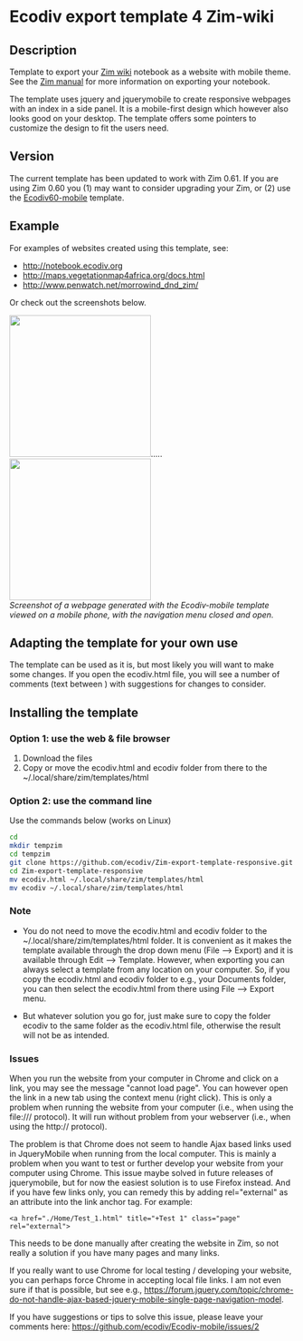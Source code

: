 Ecodiv export template 4 Zim-wiki
==============================

## Description
Template to export your [Zim wiki](http://www.zim-wiki.org/) notebook as a website with mobile theme. See the [Zim manual](http://zim-wiki.org/manual/Help/Export.html) for more information on exporting your notebook. 

The template uses jquery and jquerymobile to create responsive webpages with an index in a side panel. It is a mobile-first design which however also looks good on your desktop. The template offers some pointers to customize the design to fit the users need.  

## Version
The current template has been updated to work with Zim 0.61. If you are using Zim 0.60 you (1) may want to consider upgrading your Zim, or (2) use the [Ecodiv60-mobile](https://github.com/ecodiv/Ecodiv60-mobile) template.

## Example
For examples of websites created using this template, see:
* http://notebook.ecodiv.org
* http://maps.vegetationmap4africa.org/docs.html
* http://www.penwatch.net/morrowind_dnd_zim/

Or check out the screenshots below.

<a href=http://ecodiv.org/files/7914/0990/1569/Screenshot_2014-09-05-08-51-39.png><img src ="http://ecodiv.org/files/7914/0990/1569/Screenshot_2014-09-05-08-51-39.png" height=250></a>.....<a href=http://ecodiv.org/files/3614/0990/1571/Screenshot_2014-09-05-08-51-48.png><img src ="http://ecodiv.org/files/3614/0990/1571/Screenshot_2014-09-05-08-51-48.png" height=250></a>  
_Screenshot of a webpage generated with the Ecodiv-mobile template viewed on a mobile phone, with the navigation menu closed and open._

## Adapting the template for your own use
The template can be used as it is, but most likely you will want to make some changes. If you open the ecodiv.html file, you will see a number of comments (text between <!--  -->) with suggestions for changes to consider.

## Installing the template

### Option 1: use the web & file browser
1. Download the files 
2. Copy or move the ecodiv.html and ecodiv folder from there to the ~/.local/share/zim/templates/html

### Option 2: use the command line
Use the commands below (works on Linux)

```bash
cd
mkdir tempzim
cd tempzim
git clone https://github.com/ecodiv/Zim-export-template-responsive.git
cd Zim-export-template-responsive
mv ecodiv.html ~/.local/share/zim/templates/html
mv ecodiv ~/.local/share/zim/templates/html
```
### Note
* You do not need to move the ecodiv.html and ecodiv folder to the ~/.local/share/zim/templates/html folder. It is convenient as it makes the template available through the drop down menu (File --> Export) and it is available through Edit --> Template. However, when exporting you can always select a template from any location on your computer. So, if you copy the ecodiv.html and ecodiv folder to e.g., your Documents folder, you can then select the ecodiv.html from there using File --> Export menu.

* But whatever solution you go for, just make sure to copy the folder ecodiv to the same folder as the ecodiv.html file, otherwise the result will not be as intended.

### Issues
When you run the website from your computer in Chrome and click on a link, you may see the message "cannot load page". You can however open the link in a new tab using the context menu (right click). This is only a problem when running the website from your computer (i.e., when using the file:/// protocol). It will run without problem from your webserver (i.e., when using the http:// protocol).

The problem is that Chrome does not seem to handle Ajax based links used in JqueryMobile when running from the local computer. This is mainly a problem when you want to test or further develop your website from your computer using Chrome. 
This issue maybe solved in future releases of jquerymobile, but for now the easiest solution is to use Firefox instead. And if you have few links only, you can remedy this by adding rel="external" as an attribute into the link anchor tag. For example:

```<a href="./Home/Test_1.html" title="+Test 1" class="page" rel="external">```

This needs to be done manually after creating the website in Zim, so not really a solution if you have many pages and many links.

If you really want to use Chrome for local testing / developing your website, you can perhaps force Chrome in accepting local file links. I am not even sure if that is possible, but see e.g., https://forum.jquery.com/topic/chrome-do-not-handle-ajax-based-jquery-mobile-single-page-navigation-model.

If you have suggestions or tips to solve this issue, please leave your comments here: https://github.com/ecodiv/Ecodiv-mobile/issues/2
